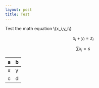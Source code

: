 ```yaml
---
layout: post
title: Test
---
```


Test the math equation \\(x_i,y_i\\)

$$x_i+y_i=z_i$$

$$\sum x_i=s$$

|a|b|
|---|---|
|x|y|
|c|d|







